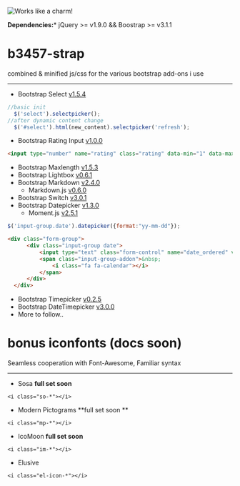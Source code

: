 ![Works like a charm!](https://travis-ci.org/travis-ci/travis-web.svg?branch=master)

**Dependencies:***  jQuery >= v1.9.0 && Boostrap >= v3.1.1

b3457-strap
===========

combined &amp; minified js/css for the various bootstrap add-ons i use

---

- Bootstrap Select [v1.5.4](https://github.com/silviomoreto/bootstrap-select) 
```js
//basic init
  $('select').selectpicker();
//after dynamic content change
  $('#select').html(new_content).selectpicker('refresh');
```
- Bootstrap Rating Input [v1.0.0](https://github.com/javiertoledo/bootstrap-rating-input)
```html
<input type="number" name="rating" class="rating" data-min="1" data-max="5" data-clearable="&nbsp;"/>
```
- Bootstrap Maxlength [v1.5.3](https://github.com/mimo84/bootstrap-maxlength)
- Bootstrap Lightbox [v0.6.1](https://github.com/jbutz/bootstrap-lightbox)
- Bootstrap Markdown [v2.4.0](https://github.com/toopay/bootstrap-markdown)
  - Markdown.js [v0.6.0](https://github.com/evilstreak/markdown-js) 
- Bootstrap Switch [v3.0.1](https://github.com/nostalgiaz/bootstrap-switch) 
- Bootstrap Datepicker [v1.3.0](http://www.eyecon.ro/bootstrap-datepicker/)
  - Moment.js [v2.5.1](http://momentjs.com/)
```js
$('input-group.date').datepicker({format:"yy-mm-dd"});
```
```html
<div class="form-group">
      <div class="input-group date">
          <input type="text" class="form-control" name="date_ordered" value="14-05-28" >
          <span class="input-group-addon">&nbsp;
              <i class="fa fa-calendar"></i>
          </span>
      </div>
  </div>
```
- Bootstrap Timepicker [v0.2.5](https://github.com/jdewit/bootstrap-timepicker)
- Bootstrap DateTimepicker [v3.0.0](https://github.com/Eonasdan/bootstrap-datetimepicker)
- More to follow..

bonus iconfonts **(docs soon)**
==========

Seamless cooperation with Font-Awesome, Familiar syntax 

---

- Sosa **full set soon**
```
<i class="so-*"></i>
```
- Modern Pictograms **full set soon **
```
<i class="mp-*"></i>
```
- IcoMoon **full set soon**
```
<i class="im-*"></i>
```
- Elusive
```
<i class="el-icon-*"></i>
```
